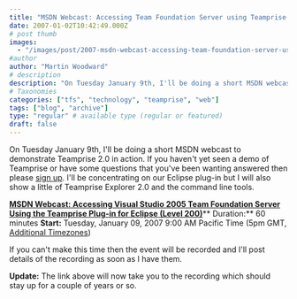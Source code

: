 ```yaml
---
title: "MSDN Webcast: Accessing Team Foundation Server using Teamprise 2.0"
date: 2007-01-02T10:42:49.000Z
# post thumb
images:
  - "/images/post/2007-msdn-webcast-accessing-team-foundation-server-using-teamprise-2-0.jpg"
#author
author: "Martin Woodward"
# description
description: "On Tuesday January 9th, I'll be doing a short MSDN webcast to demonstrate Teamprise 2."
# Taxonomies
categories: ["tfs", "technology", "teamprise", "web"]
tags: ["blog", "archive"]
type: "regular" # available type (regular or featured)
draft: false
---
```

On Tuesday January 9th, I'll be doing a short MSDN webcast to demonstrate Teamprise 2.0 in action.  If you haven't yet seen a demo of Teamprise or have some questions that you've been wanting answered then please [sign up](http://msevents.microsoft.com/CUI/EventDetail.aspx?EventID=1032320652&Culture=en-US).  I'll be concentrating on our Eclipse plug-in but I will also show a little of Teamprise Explorer 2.0 and the command line tools. 

**[MSDN Webcast: Accessing Visual Studio 2005 Team Foundation Server Using the Teamprise Plug-in for Eclipse (Level 200)](http://msevents.microsoft.com/CUI/EventDetail.aspx?EventID=1032320652&Culture=en-US)****
Duration:** 60 minutes
**Start:** Tuesday, January 09, 2007 9:00 AM Pacific Time (5pm GMT, [Additional Timezones](http://www.timeanddate.com/worldclock/fixedtime.html?day=9&month=1&year=2007&hour=9&min=0&sec=0&p1=234)) 

If you can't make this time then the event will be recorded and I'll post details of the recording as soon as I have them. 

**Update:**  The link above will now take you to the recording which should stay up for a couple of years or so.